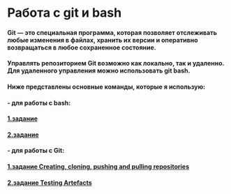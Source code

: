 # Работа с git и bash
#### Git — это специальная программа, которая позволяет отслеживать любые изменения в файлах, хранить их версии и оперативно возвращаться в любое сохраненное состояние.
#### Управлять репозиторием Git возможно как локально, так и удаленно. Для удаленного управления можно использовать git bash. 
#### Ниже представлены основные команды, которые я использую:
#### - для работы с bash:
#### [1.задание](https://github.com/Ovchinnikov-KsT/git_bash/blob/main/bash1.txt)
#### [2.задание](https://github.com/Ovchinnikov-KsT/git_bash/blob/main/bash2.txt)
#### - для работы с Git:
#### [1.задание Сreating, cloning, pushing and pulling repositories]()
#### [2.задание Testing Artefacts]()
